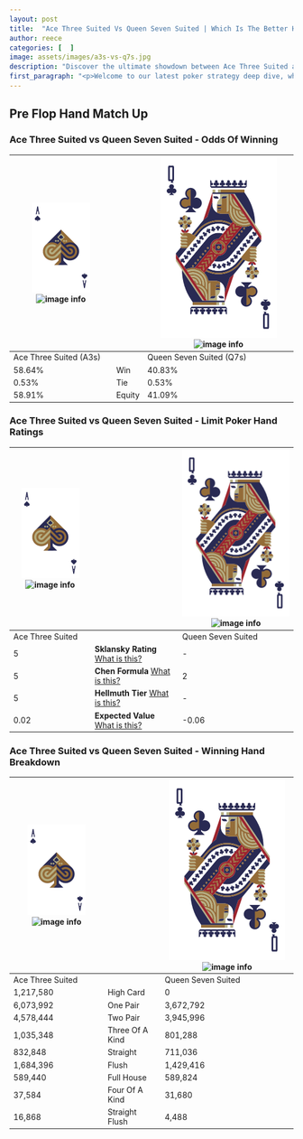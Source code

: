 ```yaml
---
layout: post
title:  "Ace Three Suited Vs Queen Seven Suited | Which Is The Better Hand In Poker? A Complete Guide"
author: reece
categories: [  ]
image: assets/images/a3s-vs-q7s.jpg
description: "Discover the ultimate showdown between Ace Three Suited and Queen Seven Suited in poker! Uncover the odds, strategies, and scenarios where one hand triumphs over the other. Get ready to up your poker game with this thrilling analysis."
first_paragraph: "<p>Welcome to our latest poker strategy deep dive, where we're pitting two distinct hands against each other in a high-stakes showdown: Ace Three Suited vs Queen Seven Suited.</p><p>In the dynamic world of poker, every decision counts, and knowing which hand holds the upper hand is key to your success at the table.</p><p>In this article, we'll dissect these two hands, explore the scenarios where one dominates the other, and equip you with the knowledge to make strategic choices that can tip the odds in your favor.</p><p>Get ready to unravel the intriguing dynamics of these poker hands and elevate your game to new heights.</p>"
---
```




[comment]: # (sp0)

## Pre Flop Hand Match Up

<div class="table hand-ratings" markdown="1"> 



### Ace Three Suited vs Queen Seven Suited - Odds Of Winning


    
| ![image info](assets/images/hand1/A.png) ![image info](assets/images/hand1/3s.png) |  | ![image info](assets/images/hand2/Q.png) ![image info](assets/images/hand2/7s.png) |
| -------- | -------- | -------- |
| Ace Three Suited (A3s) |  | Queen Seven Suited (Q7s) |
| 58.64% | Win | 40.83% |
| 0.53% | Tie | 0.53% |
| 58.91% | Equity | 41.09% |




[comment]: # (sp1)



### Ace Three Suited vs Queen Seven Suited - Limit Poker Hand Ratings


    
| ![image info](assets/images/hand1/A.png) ![image info](assets/images/hand1/3s.png) |  | ![image info](assets/images/hand2/Q.png) ![image info](assets/images/hand2/7s.png) |
| -------- | -------- | -------- |
| Ace Three Suited |  | Queen Seven Suited |
| 5 | **Sklansky Rating** [What is this?](/sklansky-rating-explained) | - |
| 5 | **Chen Formula** [What is this?](/chen-formula-explained) | 2 |
| 5 | **Hellmuth Tier** [What is this?](/Hellmuth-tier-explained) | - |
| 0.02 | **Expected Value** [What is this?](/expected-value-explained) | -0.06 |




[comment]: # (sp2)



### Ace Three Suited vs Queen Seven Suited - Winning Hand Breakdown


    
| ![image info](assets/images/hand1/A.png) ![image info](assets/images/hand1/3s.png) |  | ![image info](assets/images/hand2/Q.png) ![image info](assets/images/hand2/7s.png) |
| -------- | -------- | -------- |
| Ace Three Suited |  | Queen Seven Suited |
| 1,217,580 | High Card | 0 |
| 6,073,992 | One Pair | 3,672,792 |
| 4,578,444 | Two Pair | 3,945,996 |
| 1,035,348 | Three Of A Kind | 801,288 |
| 832,848 | Straight | 711,036 |
| 1,684,396 | Flush | 1,429,416 |
| 589,440 | Full House | 589,824 |
| 37,584 | Four Of A Kind | 31,680 |
| 16,868 | Straight Flush | 4,488 |




[comment]: # (sp3)



</div>

[comment]: # (sp4)



[comment]: # (sp5)


